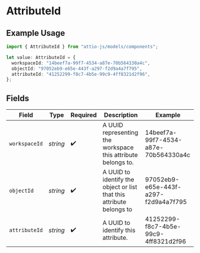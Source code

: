 # AttributeId

## Example Usage

```typescript
import { AttributeId } from "attio-js/models/components";

let value: AttributeId = {
  workspaceId: "14beef7a-99f7-4534-a87e-70b564330a4c",
  objectId: "97052eb9-e65e-443f-a297-f2d9a4a7f795",
  attributeId: "41252299-f8c7-4b5e-99c9-4ff8321d2f96",
};
```

## Fields

| Field                                                                | Type                                                                 | Required                                                             | Description                                                          | Example                                                              |
| -------------------------------------------------------------------- | -------------------------------------------------------------------- | -------------------------------------------------------------------- | -------------------------------------------------------------------- | -------------------------------------------------------------------- |
| `workspaceId`                                                        | *string*                                                             | :heavy_check_mark:                                                   | A UUID representing the workspace this attribute belongs to.         | 14beef7a-99f7-4534-a87e-70b564330a4c                                 |
| `objectId`                                                           | *string*                                                             | :heavy_check_mark:                                                   | A UUID to identify the object or list that this attribute belongs to | 97052eb9-e65e-443f-a297-f2d9a4a7f795                                 |
| `attributeId`                                                        | *string*                                                             | :heavy_check_mark:                                                   | A UUID to identify this attribute.                                   | 41252299-f8c7-4b5e-99c9-4ff8321d2f96                                 |